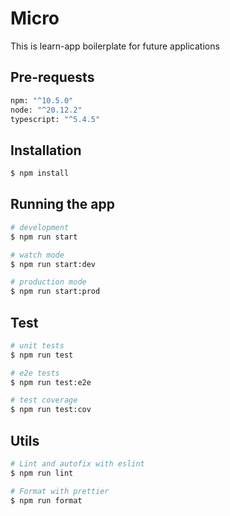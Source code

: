 # Micro
This is learn-app boilerplate for future applications

## Pre-requests

```bash
npm: "^10.5.0"
node: "^20.12.2"
typescript: "^5.4.5"
```

## Installation

```bash
$ npm install
```

## Running the app

```bash
# development
$ npm run start

# watch mode
$ npm run start:dev

# production mode
$ npm run start:prod
```

## Test

```bash
# unit tests
$ npm run test

# e2e tests
$ npm run test:e2e

# test coverage
$ npm run test:cov
```

## Utils

```bash
# Lint and autofix with eslint
$ npm run lint

# Format with prettier
$ npm run format
```